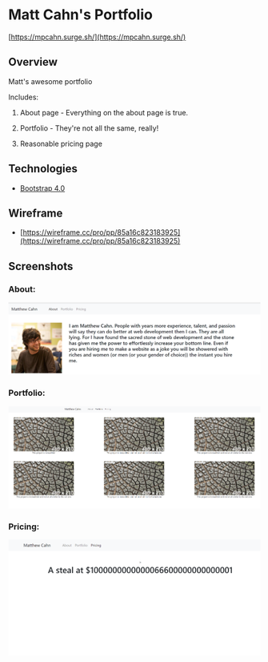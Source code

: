 # Matt Cahn's Portfolio

[https://mpcahn.surge.sh/](https://mpcahn.surge.sh/)

## Overview

Matt's awesome portfolio

Includes:

  1. About page - Everything on the about page is true.

  2. Portfolio - They're not all the same, really!

  3. Reasonable pricing page

## Technologies

* [Bootstrap 4.0](https://getbootstrap.com/)

## Wireframe

* [https://wireframe.cc/pro/pp/85a16c823183925](https://wireframe.cc/pro/pp/85a16c823183925)

## Screenshots

### About:
![](img/about.png)

### Portfolio:
![](img/portfolio.PNG)

### Pricing:
![](img/Pricing.PNG)
